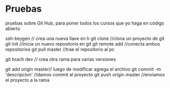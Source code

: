 ﻿Pruebas
=======

pruebas sobre Git Hub, para poner todos los cursos 
que yo haga en código abierto

ssh-keygen // crea una nueva llave en h
git clone //clona un proyecto de git
git init //inicia un nuevo repositorio en git
git remote add //conecta ambos repositorios
git pull master //trae el repositorio al pc

git brach dev // crea otra rama para varias versiones

git add origin master// luego de modificar agrega el archivo
git commit -m 'descripcion' //damos commit al proyecto
git push origin master //enviamos el proyecto a la rama
